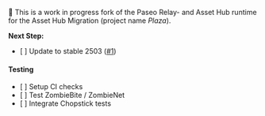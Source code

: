 🚧 This is a work in progress fork of the Paseo Relay- and Asset Hub runtime for the Asset Hub Migration (project name *Plaza*).

**Next Step:**

- [ ] Update to stable 2503 ([#1](https://github.com/paritytech/paseo-ahm/pull/1))

#### Testing

- [ ] Setup CI checks
- [ ] Test ZombieBite / ZombieNet
- [ ] Integrate Chopstick tests
